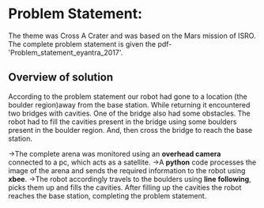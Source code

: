 # Problem Statement:
The theme was Cross A Crater and was based on the Mars mission of ISRO. The complete problem statement is given the pdf-'Problem_statement_eyantra_2017'.

## Overview of solution 

   According to the problem statement our robot had gone to a location (the boulder region)away from the base station. While returning it encountered two bridges with cavities. One of the bridge also had some obstacles. The robot had to fill the cavities present in the bridge using some boulders present in the boulder region. And, then cross the bridge to reach the base station. 
  
  ->The complete arena was monitored using an **overhead camera** connected to a pc, which acts as a satellite. 
  ->A **python** code processes the image of the arena and sends the required information to the robot using **xbee**.
  ->The robot accordingly travels to the boulders using **line following**, picks them up and fills the cavities. After filling up the cavities the robot reaches the base station, completing the problem statement.
    
